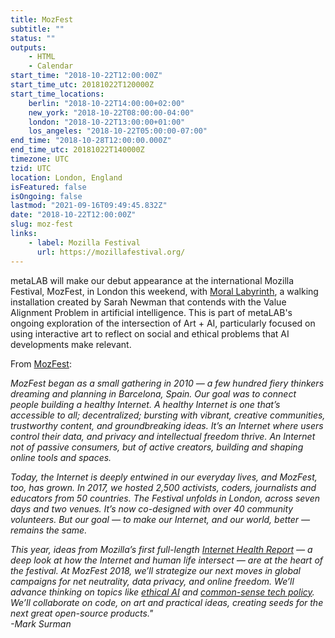 ```yaml
---
title: MozFest
subtitle: ""
status: ""
outputs:
    - HTML
    - Calendar
start_time: "2018-10-22T12:00:00Z"
start_time_utc: 20181022T120000Z
start_time_locations:
    berlin: "2018-10-22T14:00:00+02:00"
    new_york: "2018-10-22T08:00:00-04:00"
    london: "2018-10-22T13:00:00+01:00"
    los_angeles: "2018-10-22T05:00:00-07:00"
end_time: "2018-10-28T12:00:00.000Z"
end_time_utc: 20181022T140000Z
timezone: UTC
tzid: UTC
location: London, England
isFeatured: false
isOngoing: false
lastmod: "2021-09-16T09:49:45.832Z"
date: "2018-10-22T12:00:00Z"
slug: moz-fest
links:
    - label: Mozilla Festival
      url: https://mozillafestival.org/
---
```

metaLAB will make our debut appearance at the international Mozilla Festival, MozFest, in London this weekend, with [Moral Labyrinth](../morallabyrinth), a walking installation created by Sarah Newman that contends with the Value Alignment Problem in artificial intelligence. This is part of metaLAB's ongoing exploration of the intersection of Art + AI, particularly focused on using interactive art to reflect on social and ethical problems that AI developments make relevant.

From [MozFest](https://mozillafestival.org/about):<br />

*MozFest began as a small gathering in 2010 — a few hundred fiery thinkers dreaming and planning in Barcelona, Spain. Our goal was to connect people building a healthy Internet.
A healthy Internet is one that’s accessible to all; decentralized; bursting with vibrant, creative communities, trustworthy content, and groundbreaking ideas. It’s an Internet where users control their data, and privacy and intellectual freedom thrive. An Internet not of passive consumers, but of active creators, building and shaping online tools and spaces.*

*Today, the Internet is deeply entwined in our everyday lives, and MozFest, too, has grown. In 2017, we hosted 2,500 activists, coders, journalists and educators from 50 countries. The Festival unfolds in London, across seven days and two venues. It’s now co-designed with over 40 community volunteers. But our goal — to make our Internet, and our world, better — remains the same.*

*This year, ideas from Mozilla’s first full-length [Internet Health Report](https://internethealthreport.org/2018/) — a deep look at how the Internet and human life intersect — are at the heart of the festival. At MozFest 2018, we’ll strategize our next moves in global campaigns for net neutrality, data privacy, and online freedom. We’ll advance thinking on topics like [ethical AI](https://internethealthreport.org/2018/intelligent-machines-arent-always-right/) and [common-sense tech policy](https://internethealthreport.org/2018/germanys-hate-speech-law-makes-global-waves/). We’ll collaborate on code, on art and practical ideas, creating seeds for the next great open-source products."* <br />
*-Mark Surman*